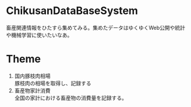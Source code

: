 # ChikusanDataBaseSystem
畜産関連情報をひたすら集めてみる。集めたデータはゆくゆくWeb公開や統計や機械学習に使いたいなあ。

# Theme
1. 国内豚枝肉相場  
豚枝肉の相場を取得し、記録する
2. 畜産物家計消費  
全国の家計における畜産物の消費量を記録する。  
  

